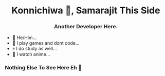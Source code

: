 <h1 align="center">Konnichiwa 👋,
Samarajit This Side</h1>
<h3 align="center">Another Developer Here.</h3>

- 👀 He/Him...
- 🖤 I play games and dont code...
- 💀 I do study as well...
- 🌱 I watch anime...

<h3 align="left">Nothing Else To See Here Eh 👀</h3>
